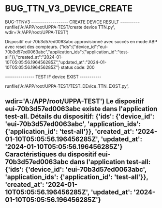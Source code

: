 # BUG_TTN_V3_DEVICE_CREATE
BUG-TTNV3
------------------- CREATE DEVICE RESULT ----------
runfile('A:/APP/root/UPPA-TEST/create device TTN.py', 
wdir='A:/APP/root/UPPA-TEST')

Dispositif eui-70b3d57ed0063abc approvisionné avec succès en mode ABP avec reset des compteurs.
{"ids":{"device_id":"eui-70b3d57ed0063abc","application_ids":{"application_id":"test-all"}},"created_at":"2024-01-10T05:05:56.196456285Z","updated_at":"2024-01-10T05:05:56.196456285Z"}
 status code: 200

 --------------- TEST IF device EXIST -----------


runfile('A:/APP/root/UPPA-TEST/TEST_DEvice_TTN_EXIST.py', 

wdir='A:/APP/root/UPPA-TEST')
Le dispositif eui-70b3d57ed0063abc existe dans l'application test-all.
Détails du dispositif:
{'ids': {'device_id': 'eui-70b3d57ed0063abc', 'application_ids': {'application_id': 'test-all'}}, 'created_at': '2024-01-10T05:05:56.196456285Z', 'updated_at': '2024-01-10T05:05:56.196456285Z'}
Caractéristiques du dispositif eui-70b3d57ed0063abc dans l'application test-all:
{'ids': {'device_id': 'eui-70b3d57ed0063abc', 'application_ids': {'application_id': 'test-all'}}, 'created_at': '2024-01-10T05:05:56.196456285Z', 'updated_at': '2024-01-10T05:05:56.196456285Z'}
---------------------------------------------------
